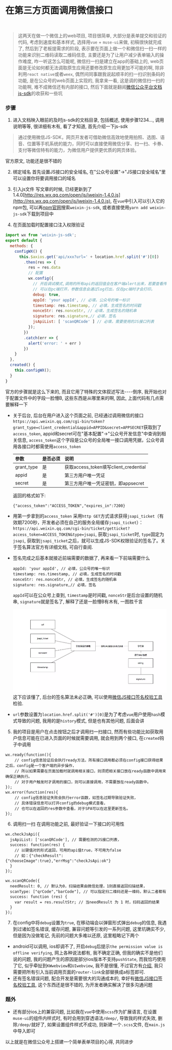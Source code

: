 # 在第三方页面调用微信接口
<br >


> 这两天在做一个微信上的web项目, 项目很简单, 大部分是表单提交和验证的代码, 考虑到速度和基本样式, 选择用`vue` + `muse-ui`来做, 初稿很快就完成了, 然后到了老板提需求的阶段, 表示要在页面上做一个和微信扫一扫一样的功能来识别二维码读取二维码信息, 主要还是为了让用户减少表单输入的操作难度, 咋一听这怎么可能呢, 微信扫一扫是建立在app的基础上的, web页面是无论如何都无法调取原生应用还要修改原生应用更加不可能的啊, 除非利用`react native`或者`weex`, 偶然间同事跟我说起顺丰的扫一扫识别条码的功能, 是在公众号的web页面上实现的, 我拿来一看, 这是调的微信扫一扫的功能啊, 难不成微信还有内部的接口, 然后下面就是翻阅[微信公众平台文档js-sdk](https://mp.weixin.qq.com/wiki?t=resource/res_main&id=mp1421141115)的收获和一些坑

### 步骤
1. 进入文档映入眼前的及时js-sdk的文档目录, 包括概述, 使用步骤1234..., 调用说明等等, 很详细有木有, 看了才知道, 首先介绍一下js-sdk
> 通过使用微信JS-SDK，网页开发者可借助微信高效地使用拍照、选图、语音、位置等手机系统的能力，同时可以直接使用微信分享、扫一扫、卡券、支付等微信特有的能力，为微信用户提供更优质的网页体验。

官方原文, 功能还是很不错的

2. 绑定域名
首先设置JS接口的安全域名, 在"公众号设置"->"JS接口安全域名"里可以设置你将要调用接口的域名

3. 引入js文件
写文章的时候, 已经更新到了1.4.0[http://res.wx.qq.com/open/js/jweixin-1.4.0.js](http://res.wx.qq.com/open/js/jweixin-1.4.0.js), 在`vue`中引入可以引入它的npm包, 可以再[npm官网](https://www.npmjs.com/)搜索`weixin-js-sdk`, 或者直接使用`yarn add weixin-js-sdk`下载到项目中

4. 在页面加载时配置接口注入权限验证
```js
import wx from 'weixin-js-sdk';
export default {
  methods: {
    configWX() {
      this.$axios.get('api/xxx?url=' + location.href.split('#')[0])
        .then(res => {
          res = res.data
          // 配置
          wx.config({
            // 开启调试模式,调用的所有api的返回值会在客户端alert出来，若要查看传入的参数，
            // 可以在pc端打开，参数信息会通过log打出，仅在pc端时才会打印。
            debug: true,
            appId: 'your appId', // 必填，公众号的唯一标识
            timestamp: res.timestamp, // 必填，生成签名的时间戳
            nonceStr: res.nonceStr, // 必填，生成签名的随机串
            signature: res.signature,// 必填，签名
            jsApiList: [ 'scanQRCode' ] // 必填，需要使用的JS接口列表
          });
        })
        .catch(err => {
          alert('error: ' + err )
        })
    }
  },
  created() {
    this.configWX();
  }
}
```
官方的步骤就是这么下来的, 而且它用了特殊的文体叙述写法----倒序, 我开始也对于配置文件中的字段一脸懵B, 这些东西是从哪里来的啊, 因此, 上面代码有几点需要解释一下
+ 关于后台, 后台在用户进入这个页面之前, 已经通过调用微信的接口`https://api.weixin.qq.com/cgi-bin/token?grant_type=client_credential&appid=APPID&secret=APPSECRET`获取到了`access_token`, appid和secret可在"基本配置"->"公众号开发信息"中查询到相关信息, `access_token`这个字段是公众号的全局唯一接口调用凭据，公众号调用各接口时都需使用`access_token`


  | 参数 | 是否必须 | 说明 |
  | ------ | ------ | ------ |
  | grant_type | 是	| 获取access_token填写client_credential |
  | appid	| 是 | 第三方用户唯一凭证 |
  | secret | 是 | 第三方用户唯一凭证密钥，即appsecret |

  返回的格式如下:
  ```
  {"access_token":"ACCESS_TOKEN","expires_in":7200}
  ```
+ 用第一步拿到的`access_token` 采用`http GET`方式请求获得`jsapi_ticket`（有效期7200秒，开发者必须在自己的服务全局缓存`jsapi_ticket`）：`https://api.weixin.qq.com/cgi-bin/ticket/getticket?access_token=ACCESS_TOKEN&type=jsapi`, 获取`jsapi_ticket`时, `type`固定为`jsapi`, 获取到`jsapi_ticket`之后，就可以生成JS-SDK权限验证的签名了。关于签名算法官方有详细文档, 可自行查阅.
+ 签名完成之后基本就接近前端需要的数据了, 再来看一下前端需要什么
  ```
  appId: 'your appId', // 必填，公众号的唯一标识
  timestamp: res.timestamp, // 必填，生成签名的时间戳
  nonceStr: res.nonceStr, // 必填，生成签名的随机串
  signature: res.signature,// 必填，签名
  ```
  `appId`可以在公众号上查到, `timestamp`是时间戳, `nonceStr`是后台设置的随机串, `signature`就是签名了, 解释了还是一脸懵B有木有, 一图胜千言
 
  ![](../images/7.png)
  这下应该懂了, 后台的签名算法未必正确, 可以使用[微信JS接口签名校验工具](https://mp.weixin.qq.com/debug/cgi-bin/sandbox?t=jsapisign)检验.

+ `url`参数设置为`location.href.split('#')[0]`是为了考虑`vue`用户使用`hash`模式导致的问题, 我用的是`history`模式, 但是也有其他问题, 后面会讲

5. 我的项目是用户在点击按钮之后才调用扫一扫接口, 然而有些功能比如获取用户信息可能在已进入页面的时候就需要调用, 就会用到两个接口, 在`created`钩子中调用
```
wx.ready(function(){
    // config信息验证后会执行ready方法，所有接口调用都必须在config接口获得结果之后，config是一个客户端的异步操作，
    // 所以如果需要在页面加载时就调用相关接口，则须把相关接口放在ready函数中调用来确保正确执行。
    // 对于用户触发时才调用的接口，则可以直接调用，不需要放在ready函数中。
});
wx.error(function(res){
    // config信息验证失败会执行error函数，如签名过期导致验证失败，
    // 具体错误信息可以打开config的debug模式查看，
    // 也可以在返回的res参数中查看，对于SPA可以在这里更新签名。
});
```

6. 调用扫一扫
  在调用功能之前, 最好验证一下接口的可用性
  ```
  wx.checkJsApi({
    jsApiList: ['scanQRCode'], // 需要检测的JS接口列表，
    success: function(res) {
      // 以键值对的形式返回，可用的api值true，不可用为false
      // 如：{"checkResult":{"chooseImage":true},"errMsg":"checkJsApi:ok"}
    }
  });
  ```
  ```
  wx.scanQRCode({
    needResult: 0, // 默认为0，扫描结果由微信处理，1则直接返回扫描结果，
    scanType: ["qrCode","barCode"], // 可以指定扫二维码还是一维码，默认二者都有
    success: function (res) {
      var result = res.resultStr; // 当needResult 为 1 时，扫码返回的结果
    }
  });
  ```

7. 在config中将`debug`设置为`true`, 在移动端会以弹窗形式弹出`debug`的信息, 我遇到过诸如签名错误, 缓存问题, 兼容问题等引发的一系列问题, 这里坑确实不少, 但是因为没做笔记, 先前的问题大多难以还原, 这里粗略记下两个
  + android可以调用, ios却调不了, 开启`debug`后提示`the permission value is offline verifying`, 网上各种说法都有, 我不确定正确, 但我的确实不是他们说的问题, 我的问题产生的原因是部分ios版本不支持`pushState`, 而我恰巧使用了它, 似乎牵扯到`KWwebview`和`UIwebview`, 我不是很懂, 不过官方有[介绍](https://mp.weixin.qq.com/wiki?t=resource/res_main&id=mp1483682025_enmey), 我只需要把所有引入当前调用页面的`router-link`全部替换成a标签即可.
  + 还有签名错误问题, 配合开发是需要很大的沟通成本的, 幸好有[微信JS接口签名校验工具](https://mp.weixin.qq.com/debug/cgi-bin/sandbox?t=jsapisign), 这个东西还是很不错的, 为开发者确实解决了很多沟通问题

### 题外
+ 还有部分ios上的兼容问题, 比如我在`vue`中使用`scss`作为扩展语言, 在设置`muse-ui`的组件内样式时, 有时会用到穿透语法`/deep/`, 导致我的样式失效, 删除`/deep/`就好了, 如果设置组件样式不成功, 则新建一个`.scss`文件, 在`main.js`中导入即可

以上就是在微信公众号上搭建一个简单表单项目的心得, 共同进步




<Vssue :title="$title" />
